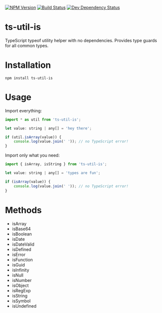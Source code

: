 [![NPM Version](https://badge.fury.io/js/ts-util-is.svg)](https://badge.fury.io/js/ts-util-is)
[![Build Status](https://travis-ci.org/justinlettau/ts-util-is.svg?branch=master)](https://travis-ci.org/justinlettau/ts-util-is)
[![Dev Dependency Status](https://david-dm.org/justinlettau/ts-util-is/dev-status.svg)](https://david-dm.org/justinlettau/ts-util-isl?type=dev)

# ts-util-is
TypeScript typeof utility helper with no dependencies. Provides type guards for all common types.

# Installation
```
npm install ts-util-is
```

# Usage
Import everything:
```js
import * as util from 'ts-util-is';

let value: string | any[] = 'hey there';

if (util.isArray(value)) {
    console.log(value.join(' ')); // no TypeScript error!
}
```

Import only what you need:
```js
import { isArray, isString } from 'ts-util-is';

let value: string | any[] = 'types are fun';

if (isArray(value)) {
    console.log(value.join(' ')); // no TypeScript error!
}
```

# Methods
- isArray
- isBase64
- isBoolean
- isDate
- isDateValid
- isDefined
- isError
- isFunction
- isGuid
- isInfinity
- isNull
- isNumber
- isObject
- isRegExp
- isString
- isSymbol
- isUndefined
